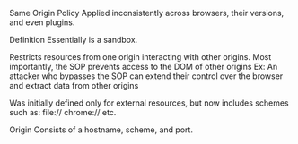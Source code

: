 Same Origin Policy
  Applied inconsistently across browsers, their versions, and even plugins.

Definition
  Essentially is a sandbox.

  Restricts resources from one origin interacting with other origins.
    Most importantly, the SOP prevents access to the DOM of other origins
     Ex: An attacker who bypasses the SOP can extend their control over the browser and extract data from other origins

  Was initially defined only for external resources, but now includes schemes such as:
    file://
    chrome://
    etc.

  Origin
    Consists of a hostname, scheme, and port.




